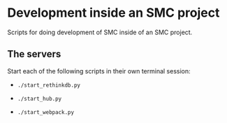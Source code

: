 # Development inside an SMC project

Scripts for doing development of SMC inside of an SMC project.

## The servers

Start each of the following scripts in their own terminal session:

- `./start_rethinkdb.py`

- `./start_hub.py`

- `./start_webpack.py`
